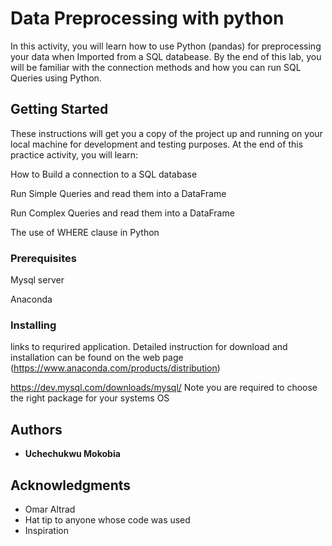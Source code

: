 # Data Preprocessing with python

In this activity, you will learn how to use Python (pandas) for preprocessing your data when Imported from a SQL databease. By the end of this lab, you will be familiar with the connection methods and how you can run SQL Queries using Python.

## Getting Started

These instructions will get you a copy of the project up and running on your local machine for development and testing purposes. At the end of this practice activity, you will learn:

How to Build a connection to a SQL database

Run Simple Queries and read them into a DataFrame

Run Complex Queries and read them into a DataFrame

The use of WHERE clause in Python

### Prerequisites
 Mysql server
 
 Anaconda


### Installing

links to requrired application. Detailed instruction for download and installation can be found on the web page
(https://www.anaconda.com/products/distribution)

https://dev.mysql.com/downloads/mysql/
 Note you are required to choose the right package for your systems OS


## Authors

* **Uchechukwu Mokobia** 

## Acknowledgments

* Omar Altrad
* Hat tip to anyone whose code was used
* Inspiration


